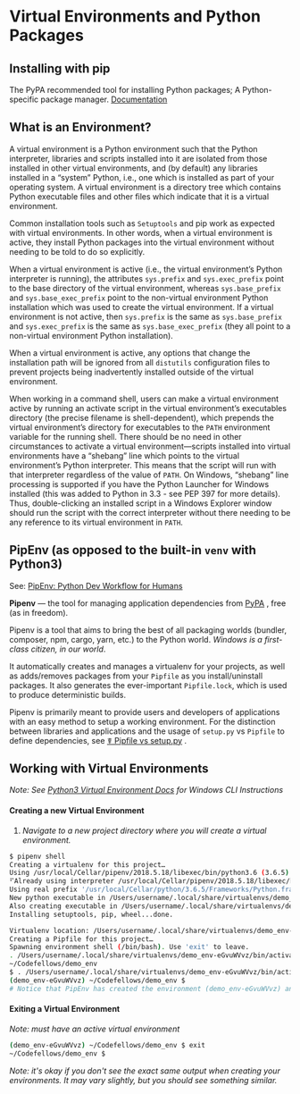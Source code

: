 # Virtual Environments and Python Packages

## Installing with pip
The PyPA recommended tool for installing Python packages; A Python-specific package manager.
[Documentation](https://pip.pypa.io/)

## What is an Environment?
 A virtual environment is a Python environment such that the Python interpreter, libraries and scripts installed into it are isolated from those installed in other virtual environments, and (by default) any libraries installed in a “system” Python, i.e., one which is installed as part of your operating system.
A virtual environment is a directory tree which contains Python executable files and other files which indicate that it is a virtual environment.

Common installation tools such as `Setuptools` and pip work as expected with virtual environments. In other words, when a virtual environment is active, they install Python packages into the virtual environment without needing to be told to do so explicitly.

When a virtual environment is active (i.e., the virtual environment’s Python interpreter is running), the attributes `sys.prefix` and `sys.exec_prefix` point to the base directory of the virtual environment, whereas `sys.base_prefix` and `sys.base_exec_prefix` point to the non-virtual environment Python installation which was used to create the virtual environment. If a virtual environment is not active, then `sys.prefix` is the same as `sys.base_prefix` and `sys.exec_prefix` is the same as `sys.base_exec_prefix` (they all point to a non-virtual environment Python installation).

When a virtual environment is active, any options that change the installation path will be ignored from all `distutils` configuration files to prevent projects being inadvertently installed outside of the virtual environment.

When working in a command shell, users can make a virtual environment active by running an activate script in the virtual environment’s executables directory (the precise filename is shell-dependent), which prepends the virtual environment’s directory for executables to the `PATH` environment variable for the running shell. There should be no need in other circumstances to activate a virtual environment—scripts installed into virtual environments have a “shebang” line which points to the virtual environment’s Python interpreter. This means that the script will run with that interpreter regardless of the value of `PATH`. On Windows, “shebang” line processing is supported if you have the Python Launcher for Windows installed (this was added to Python in 3.3 - see PEP 397 for more details). Thus, double-clicking an installed script in a Windows Explorer window should run the script with the correct interpreter without there needing to be any reference to its virtual environment in `PATH`.

## PipEnv (as opposed to the built-in `venv` with Python3)
See: [PipEnv: Python Dev Workflow for Humans](https://docs.pipenv.org/)

**Pipenv** — the tool for managing application dependencies from [PyPA](https://www.pypa.io/en/latest/) , free (as in freedom).

Pipenv is a tool that aims to bring the best of all packaging worlds (bundler, composer, npm, cargo, yarn, etc.) to the Python world. _Windows is a first-class citizen, in our world_.

It automatically creates and manages a virtualenv for your projects, as well as adds/removes packages from your `Pipfile` as you install/uninstall packages. It also generates the ever-important `Pipfile.lock`, which is used to produce deterministic builds.

Pipenv is primarily meant to provide users and developers of applications with an easy method to setup a working environment. For the distinction between libraries and applications and the usage of `setup.py` vs `Pipfile` to define dependencies, see [☤ Pipfile vs setup.py](https://docs.pipenv.org/advanced/#pipfile-vs-setuppy) .

## Working with Virtual Environments
*Note: See [Python3 Virtual Environment Docs](https://docs.python.org/3/library/venv.html#creating-virtual-environments)  for Windows CLI Instructions*

#### Creating a new Virtual Environment
1. _Navigate to a new project directory where you will create a virtual environment._
```sh
$ pipenv shell
Creating a virtualenv for this project…
Using /usr/local/Cellar/pipenv/2018.5.18/libexec/bin/python3.6 (3.6.5) to create virtualenv…
⠋Already using interpreter /usr/local/Cellar/pipenv/2018.5.18/libexec/bin/python3.6
Using real prefix '/usr/local/Cellar/python/3.6.5/Frameworks/Python.framework/Versions/3.6'
New python executable in /Users/username/.local/share/virtualenvs/demo_env-eGvuWVvz/bin/python3.6
Also creating executable in /Users/username/.local/share/virtualenvs/demo_env-eGvuWVvz/bin/python
Installing setuptools, pip, wheel...done.

Virtualenv location: /Users/username/.local/share/virtualenvs/demo_env-eGvuWVvz
Creating a Pipfile for this project…
Spawning environment shell (/bin/bash). Use 'exit' to leave.
. /Users/username/.local/share/virtualenvs/demo_env-eGvuWVvz/bin/activate
~/Codefellows/demo_env
$ . /Users/username/.local/share/virtualenvs/demo_env-eGvuWVvz/bin/activate
(demo_env-eGvuWVvz) ~/Codefellows/demo_env $
# Notice that PipEnv has created the environment (demo_env-eGvuWVvz) and activated it for visually as part of the prompt
```
#### Exiting a Virtual Environment
_Note: must have an active virtual environment_
```sh
(demo_env-eGvuWVvz) ~/Codefellows/demo_env $ exit
~/Codefellows/demo_env $
```

_Note: it's okay if you don't see the exact same output when creating your environments. It may vary slightly, but you should see something similar._
